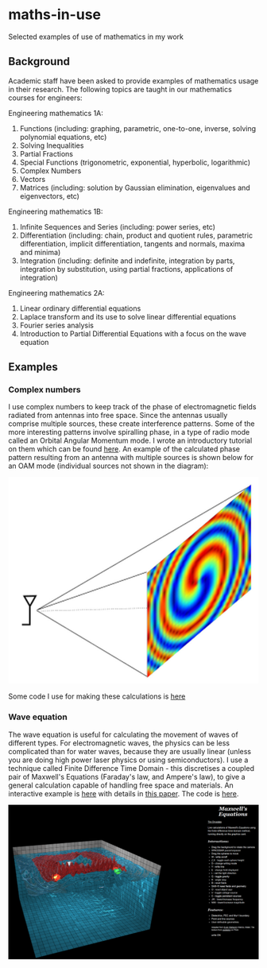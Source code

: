 # maths-in-use
Selected examples of use of mathematics in my work

## Background

Academic staff have been asked to provide examples of mathematics usage in their research. The following topics are taught in our mathematics courses for engineers:

Engineering mathematics 1A:
1. Functions (including: graphing, parametric, one-to-one, inverse, solving polynomial equations, etc)
2. Solving Inequalities
3. Partial Fractions
4. Special Functions (trigonometric, exponential, hyperbolic, logarithmic)
5. Complex Numbers
6. Vectors
7. Matrices (including: solution by Gaussian elimination, eigenvalues and eigenvectors, etc)

Engineering mathematics 1B:
1. Infinite Sequences and Series (including: power series, etc)
2. Differentiation (including: chain, product and quotient rules, parametric differentiation, implicit differentiation, tangents and normals, maxima and minima)
3. Integration (including: definite and indefinite, integration by parts, integration by substitution, using partial fractions, applications of integration)

Engineering mathematics 2A:
1. Linear ordinary differential equations
2. Laplace transform and its use to solve linear differential equations
3. Fourier series analysis
4. Introduction to Partial Differential Equations with a focus on the wave equation

## Examples


### Complex numbers

I use complex numbers to keep track of the phase of electromagnetic fields radiated from antennas into free space. Since the antennas usually comprise multiple sources, these create interference patterns. Some of the more interesting patterns involve spiralling phase, in a type of radio mode called an Orbital Angular Momentum mode. I wrote an introductory tutorial on them which can be found [here](https://ietresearch.onlinelibrary.wiley.com/doi/10.1049/iet-map.2017.0293). An example of the calculated phase pattern resulting from an antenna with multiple sources is shown below for an OAM mode (individual sources not shown in the diagram):

![OAM](./img/oam.jpg)

Some code I use for making these calculations is [here](https://github.com/timdrysdale/pyoam)

### Wave equation

The wave equation is useful for calculating the movement of waves of different types. For electromagnetic waves, the physics can be less complicated than for water waves, because they are usually linear (unless you are doing high power laser physics or using semiconductors). I use a technique called Finite Difference Time Domain - this discretises a coupled pair of Maxwell's Equations (Faraday's law, and Ampere's law), to give a general calculation capable of handling free space and materials. An interactive example is [here](https://edlab1.eng.ed.ac.uk/fdtd/) with details in [this paper](https://ieeexplore.ieee.org/document/8087726). The code is [here](https://github.com/timdrysdale/webgl-fdtd).

![FDTD](./img/fdtd.png)
